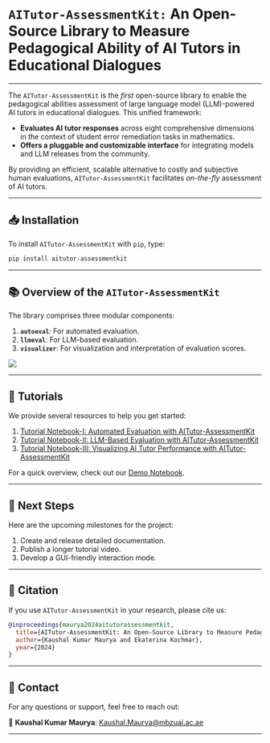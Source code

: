 # **`AITutor-AssessmentKit:` An Open-Source Library to Measure Pedagogical Ability of AI Tutors in Educational Dialogues**

---

The `AITutor-AssessmentKit` is the *first* open-source library to enable the pedagogical abilities assessment of large language model (LLM)-powered AI tutors in educational dialogues. This unified framework:

- **Evaluates AI tutor responses** across eight comprehensive dimensions in the context of student error remediation tasks in mathematics.
- **Offers a pluggable and customizable interface** for integrating models and LLM releases from the community.

By providing an efficient, scalable alternative to costly and subjective human evaluations, `AITutor-AssessmentKit` facilitates *on-the-fly* assessment of AI tutors.

---

## 📥 **Installation**

To install `AITutor-AssessmentKit` with `pip`, type:

```bash
pip install aitutor-assessmentkit
```

---

## 📚 **Overview of the `AITutor-AssessmentKit`**

The library comprises three modular components:

1. **`autoeval`**: For automated evaluation.
2. **`llmeval`**: For LLM-based evaluation.
3. **`visualizer`**: For visualization and interpretation of evaluation scores.

![](/home/kaushal.maurya/AITutor_AssessmentKit/outputs/AITutor-assessmentKit-Main_vf3.png)

---

## 📖 **Tutorials**

We provide several resources to help you get started:

1. [Tutorial Notebook-I: Automated Evaluation with AITutor-AssessmentKit](#)
2. [Tutorial Notebook-II: LLM-Based Evaluation with AITutor-AssessmentKit](#)
3. [Tutorial Notebook-III: Visualizing AI Tutor Performance with AITutor-AssessmentKit](#)

For a quick overview, check out our [Demo Notebook](#).

---

## 🚀 **Next Steps**

Here are the upcoming milestones for the project:

1. Create and release detailed documentation.
2. Publish a longer tutorial video.
3. Develop a GUI-friendly interaction mode.

---

## 📜 **Citation**

If you use `AITutor-AssessmentKit` in your research, please cite us:

```bibtex
@inproceedings{maurya2024aitutorassessmentkit,
  title={AITutor-AssessmentKit: An Open-Source Library to Measure Pedagogical Ability of AI Tutors in Educational Dialogues},
  author={Kaushal Kumar Maurya and Ekaterina Kochmar},
  year={2024}
}
```

---

## 📧 **Contact**

For any questions or support, feel free to reach out:

📧 **Kaushal Kumar Maurya**: Kaushal.Maurya@mbzuai.ac.ae

---